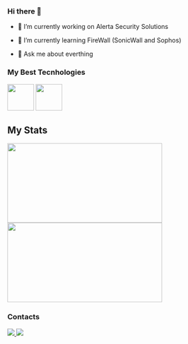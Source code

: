 ### Hi there 👋

- 🔭 I’m currently working on Alerta Security Solutions

- 🌱 I’m currently learning FireWall (SonicWall and Sophos)

- 💬 Ask me about everthing

### My Best Tecnhologies
<div>
  <img src="https://cdn.jsdelivr.net/gh/devicons/devicon/icons/python/python-original-wordmark.svg" width="60"/>
  <img src="https://cdn.jsdelivr.net/gh/devicons/devicon/icons/c/c-original.svg" width="60"/>
<div>

 ## My Stats

<div>
  <a href="https://github.com/Lipeera">
    <img height="180em" src="https://github-readme-stats.vercel.app/api/top-langs/?username=Lipeera&layout=compact&langs_count=7&theme=dark%22width=%22350%22/%3E" width="350"/>
    <img height="180em" src="https://github-readme-stats.vercel.app/api?username=Lipeera&show_icons=true&theme=dark&include_all_commits=true&count_private=true%22width=%22350%22/%3E" width="350"/>
  </a>
</div>

  ### Contacts
  
  <div>
  <a href="https://instagram.com/fernando.celmi?igshid=YzgyMTM2MGM=%22%3E">
    <img src="https://img.shields.io/badge/Instagram-E4405F?style=for-the-badge&logo=instagram&logoColor=white%22/%3E"/>
  </a>
  <a href="https://www.linkedin.com/in/filipe-leandro-57b579221/">
    <img src="https://img.shields.io/badge/LinkedIn-0077B5?style=for-the-badge&logo=linkedin&logoColor=white%22/%3E"/>
  </a>
</div>
